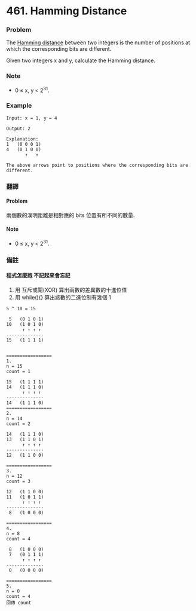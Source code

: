 # 461. Hamming Distance

### Problem 
The [Hamming distance](https://en.wikipedia.org/wiki/Hamming_distance) between two integers is the number of positions at which the corresponding bits are different.  

Given two integers x and y, calculate the Hamming distance.  

### Note  
 - 0 ≤ x, y < 2<sup>31</sup>.

### Example
```
Input: x = 1, y = 4

Output: 2

Explanation:
1   (0 0 0 1)
4   (0 1 0 0)
       ↑   ↑

The above arrows point to positions where the corresponding bits are different.
```


  
### 翻譯
#### Problem
兩個數的漢明距離是相對應的 bits 位置有所不同的數量.
#### Note 
 - 0 ≤ x, y < 2<sup>31</sup>. 

### 備註
#### 程式怎麼跑 不記起來會忘記
 1. 用 互斥或閘(XOR) 算出兩數的差異數的十進位值
 2. 用 while(){} 算出該數的二進位制有幾個 1 

```
5 ^ 10 = 15

 5   (0 1 0 1)
10   (1 0 1 0)
      ↑ ↑ ↑ ↑
--------------
15   (1 1 1 1)


=================
1. 
n = 15
count = 1

15   (1 1 1 1)
14   (1 1 1 0)
      ↑ ↑ ↑ ↑
--------------
14   (1 1 1 0)
=================
2.
n = 14
count = 2

14   (1 1 1 0)
13   (1 1 0 1)
      ↑ ↑ ↑ ↑
--------------
12   (1 1 0 0)

=================
3.
n = 12
count = 3

12   (1 1 0 0)
11   (1 0 1 1)
      ↑ ↑ ↑ ↑
--------------
 8   (1 0 0 0)

=================
4.
n = 8
count = 4

 8   (1 0 0 0)
 7   (0 1 1 1)
      ↑ ↑ ↑ ↑
--------------
 0   (0 0 0 0)

=================
5.
n = 0
count = 4
回傳 count

```

